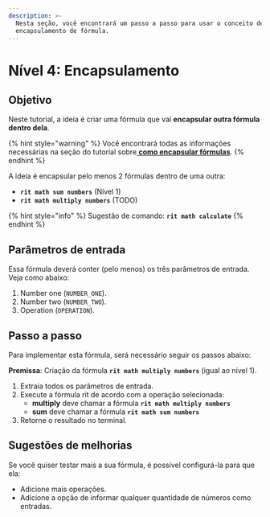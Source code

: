 ```yaml
---
description: >-
  Nesta seção, você encontrará um passo a passo para usar o conceito de
  encapsulamento de fórmula.
---
```


# Nível 4: Encapsulamento

## Objetivo

Neste tutorial, a ideia é criar uma fórmula que vai **encapsular outra fórmula dentro dela**.

{% hint style="warning" %}
Você encontrará todas as informações necessárias na seção do tutorial sobre[ **como encapsular fórmulas**](../tutorials/formulas/como-encapsular-formulas.md).
{% endhint %}

A ideia é encapsular pelo menos 2 fórmulas dentro de uma outra:

* **`rit math sum numbers`** \(Nível 1\)
* **`rit math multiply numbers`** \(TODO\)

{% hint style="info" %}
Sugestão de comando: **`rit math calculate`**
{% endhint %}

## Parâmetros de entrada

Essa fórmula deverá conter \(pelo menos\) os três parâmetros de entrada. Veja como abaixo:

1. Number one \(`NUMBER_ONE`\). 
2. Number two \(`NUMBER_TWO`\). 
3. Operation \(`OPERATION`\).

## Passo a passo

Para implementar esta fórmula, será necessário seguir os passos abaixo:   
  
**Premissa**: Criação da fórmula **`rit math multiply numbers`** \(igual ao nível 1\). 

1. Extraia todos os parâmetros de entrada. 
2. Execute a fórmula rit de acordo com a operação selecionada: 
   * **multiply** deve chamar a fórmula **`rit math multiply numbers`**
   * **sum** deve chamar a fórmula **`rit math sum numbers`** 
3. Retorne o resultado no terminal.

## Sugestões de melhorias

Se você quiser testar mais a sua fórmula, é possível configurá-la para que ela:

* Adicione mais operações.
* Adicione a opção de informar qualquer quantidade de números como entradas.

